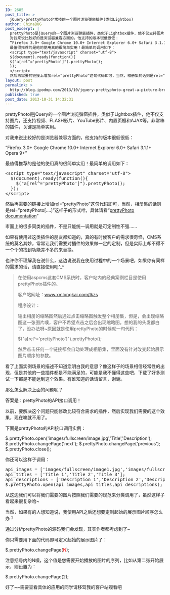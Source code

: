 ```yaml
---
ID: 2685
post_title: >
  jQuery-prettyPhoto非常棒的一个图片浏览弹窗插件(类似Lightbox)
author: ChinaBUG
post_excerpt: |
  prettyPhoto是jQuery的一个图片浏览弹窗插件，类似于Lightbox插件，他不仅支持图片，还支持视频、FLASH影片、YouTube影片、内置页框和AJAX等。非常棒的插件，关键是简单实用。
  对我来说比较好的是浏览器兼容方面的，他支持的版本很低很低：
  “Firefox 3.0+ Google Chrome 10.0+ Internet Explorer 6.0+ Safari 3.1.1+ Opera 9+”
  最值得推荐的是他的使用真的很简单实用！最简单的调用如下：
  <script type="text/javascript" charset="utf-8">
  $(document).ready(function(){
  $("a[rel^='prettyPhoto']").prettyPhoto();
  });
  </script>
  然后再需要的链接上增加rel=”prettyPhoto”这句代码即可，当然，相册集的话则是rel=”prettyPhoto[....]”这样子的形式哈，具体请看“prettyPhoto documentation”
layout: post
permalink: >
  http://blog.ipodmp.com/2013/10/jquery-prettyphoto-great-a-picture-browser-popup-plugin-like-lightbox.html
published: true
post_date: 2013-10-31 14:32:31
---
```

prettyPhoto是jQuery的一个图片浏览弹窗插件，类似于Lightbox插件，他不仅支持图片，还支持视频、FLASH影片、YouTube影片、内置页框和AJAX等。非常棒的插件，关键是简单实用。

对我来说比较好的是浏览器兼容方面的，他支持的版本很低很低：

“Firefox 3.0+ Google Chrome 10.0+ Internet Explorer 6.0+ Safari 3.1.1+ Opera 9+”

最值得推荐的是他的使用真的很简单实用！最简单的调用如下：
<pre>&lt;script type="text/javascript" charset="utf-8"&gt;
  $(document).ready(function(){
    $("a[rel^='prettyPhoto']").prettyPhoto();
  });
&lt;/script&gt;</pre>
然后再需要的链接上增加rel=”prettyPhoto”这句代码即可，当然，相册集的话则是rel=”prettyPhoto[....]”这样子的形式哈，具体请看“<a href="www.no-margin-for-errors.com/projects/prettyphoto-jquery-lightbox-clone/documentation">prettyPhoto documentation</a>”

市面上的很多同类的插件，不是只能统一调用就是可定制性不强......

如果有使用过这类插件的朋友都知道的，真的有时候客户的需求很奇怪，CMS系统的莫名其妙，常常让我们需要对插件的效果做一定的定制，但是实际上却不得不一个个的找到功能差不多的来替换。

也许你不理解我在说什么，这边说说我在使用过程中的一个场景吧，如果你有同样的需求的话，请直接使用吧^_^
<blockquote>在使用aspcms这套CMS系统时，客户站内的经典案例栏目是使用prettyPhoto插件的。

客户站网址：www.xmlongkai.com/lkzs

程序设计：

输出相册的缩略图然后通过点击缩略图触发整个相册集，但是，会出现缩略图这一张图片噢，客户不希望点击之后会出现缩略图。想的我的头发都白了，没办法呀~原因就是使用prettyPhoto的时候就一句代码：

$("a[rel^='prettyPhoto']").prettyPhoto();

然后点击任何一个链接都会自动处理成相册集，里面没有针对改变起始展示图片顺序的参数。</blockquote>
看了上面实例场景的描述不知道您明白我的意思？像这样子的场景相信经常性的出现，但是其他的一些插件都是不能满足的，可能是我不懂得这些吧，下载了好多测试一下都是不能达到这个效果。有谁知道的话请留言，谢谢。

那么怎么解决上面的问题呢？

答案是：prettyPhoto的API接口调用！

以前，要解决这个问题只能修改比较符合需求的插件，然后实现我们需要的这个效果，现在嘛就不用了。

下面是prettyPhoto的API接口调用实例：

$.prettyPhoto.open('images/fullscreen/image.jpg','Title','Description');
$.prettyPhoto.changePage('next');
$.prettyPhoto.changePage('previous');
$.prettyPhoto.close();

你还可以这样子调用：
<pre>api_images = ['images/fullscreen/image1.jpg','images/fullscreen/image2.jpg','images/fullscreen/image3.jpg'];
api_titles = ['Title 1','Title 2','Title 3'];
api_descriptions = ['Description 1','Description 2','Description 3']
$.prettyPhoto.open(api_images,api_titles,api_descriptions);</pre>
从这边我们可以将我们需要的图片按照我们需要的规范来分类调用了，虽然这样子看起来很复杂哈~

当然，如果有的人想知道说，我使用API之后还想要定制起始的展示图片顺序怎么办？

通过分析prettyPhoto的源码我们会发现，其实作者都考虑到了~

你只需要用下面的代码即可定义起始的展示图片了：

$.prettyPhoto.changePage(<span style="color: #ff0000;">N</span>);

注意括号内的N噢，这个值是您需要开始播放的图片的序列，比如从第二张开始展示，则设置为：

$.prettyPhoto.changePage(2);

好了~~需要查看具体的应用的同学请移驾我的客户站观看吧